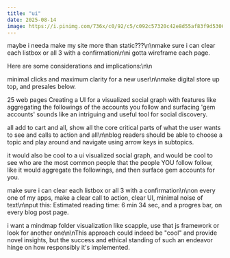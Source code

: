 ```yaml
---
title: "ui"
date: 2025-08-14
image: https://i.pinimg.com/736x/c0/92/c5/c092c57320c42e8d55af83f9d5306314.jpg
---
```


maybe i needa make my site more than static???\n\nmake sure i can clear each listbox or all 3 with a confirmation\n\ni gotta wireframe each page.

Here are some considerations and implications:\n\n

minimal clicks and maximum clarity for a new user\n\nmake digital store up top, and presales below.

25 web pages Creating a UI for a visualized social graph with features like aggregating the followings of the accounts you follow and surfacing 'gem accounts' sounds like an intriguing and useful tool for social discovery.

all add to cart and all, show all the core critical parts of what the user wants to see and calls to action and all\n\nblog readers should be able to choose a topic and play around and navigate using arrow keys in subtopics.

it would also be cool to a ui visualized social graph, and would be cool to see who are the most common people that the people YOU follow follow, like it would aggregate the followings, and then surface gem accounts for you.

make sure i can clear each listbox or all 3 with a confirmation\n\non every one of my apps, make a clear call to action, clear UI, minimal noise of text\n\nput this: Estimated reading time: 6 min 34 sec, and a progres bar, on every blog post page.

i want a mindmap folder visualization like scapple, use that js framework or look for another one\n\nThis approach could indeed be "cool" and provide novel insights, but the success and ethical standing of such an endeavor hinge on how responsibly it's implemented.
